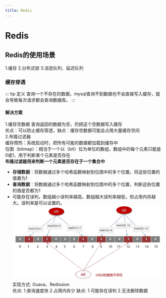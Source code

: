 ```yaml
---
title: Redis
---
```

# Redis
## Redis的使用场景
1.缓存
2.分布式锁
3.消息队列、延迟队列
### 缓存穿透
::: tip 定义
查询一个不存在的数据，mysql查询不到数据也不会直接写入缓存，就会导致每次请求都会查询数据库。
:::
#### 解决方案
1.缓存空数据 查询返回的数据为空，仍把这个空数据写入缓存 <br>
优点：可以防止缓存穿透，缺点：缓存空数据可能会占用大量缓存空间  <br>
2.布隆过滤器 <br>
缓存预热：系统启动时，把所有可能的数据都加载到缓存中 <br>
位图（bitmap）：相当于一个以（bit）位为单位的数组，数组中的每个元素只能是0或1，用于判断某个元素是否存在 <br>
**布隆过滤器用来判断一个元素是否存在于一个集合中** <br>
* **存储数据**：将数据通过多个哈希函数映射到位图中的多个位置，将这些位置的值置为1
* **查询数据**：将数据通过多个哈希函数映射到位图中的多个位置，判断这些位置的值是否都为1
* 可能存在误判，数组越小误判率越高，数组越大误判率越低，但占用内存越大。误判率是可以设置的。
![布隆过滤器](../../.vuepress/public/assets/redis/bulong.png)
实现方式: Guava、Redission<br>
优点: 1.查询速度快 2.占用内存少 缺点: 1.可能存在误判 2.无法删除数据
